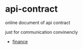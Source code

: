 # api-contract
online document of api contract

just for communication convinencly


* [finance](finance.md)
